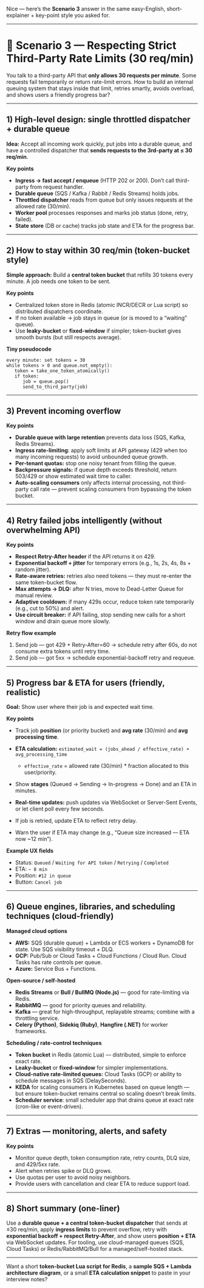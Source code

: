 Nice — here’s the **Scenario 3** answer in the same easy-English, short-explainer + key-point style you asked for.

---

# 🚦 Scenario 3 — Respecting Strict Third-Party Rate Limits (30 req/min)

You talk to a third-party API that **only allows 30 requests per minute**. Some requests fail temporarily or return rate-limit errors. How to build an internal queuing system that stays inside that limit, retries smartly, avoids overload, and shows users a friendly progress bar?

---

## 1) High-level design: single throttled dispatcher + durable queue

**Idea:** Accept all incoming work quickly, put jobs into a durable queue, and have a controlled dispatcher that **sends requests to the 3rd-party at ≤ 30 req/min**.

**Key points**

* **Ingress → fast accept / enqueue** (HTTP 202 or 200). Don’t call third-party from request handler.
* **Durable queue** (SQS / Kafka / Rabbit / Redis Streams) holds jobs.
* **Throttled dispatcher** reads from queue but only issues requests at the allowed rate (30/min).
* **Worker pool** processes responses and marks job status (done, retry, failed).
* **State store** (DB or cache) tracks job state and ETA for the progress bar.

---

## 2) How to stay within 30 req/min (token-bucket style)

**Simple approach:** Build a **central token bucket** that refills 30 tokens every minute. A job needs one token to be sent.

**Key points**

* Centralized token store in Redis (atomic INCR/DECR or Lua script) so distributed dispatchers coordinate.
* If no token available → job stays in queue (or is moved to a “waiting” queue).
* Use **leaky-bucket** or **fixed-window** if simpler; token-bucket gives smooth bursts (but still respects average).

**Tiny pseudocode**

```
every minute: set tokens = 30
while tokens > 0 and queue.not_empty():
   token = take_one_token_atomically()
   if token:
      job = queue.pop()
      send_to_third_party(job)
```

---

## 3) Prevent incoming overflow

**Key points**

* **Durable queue with large retention** prevents data loss (SQS, Kafka, Redis Streams).
* **Ingress rate-limiting**: apply soft limits at API gateway (429 when too many incoming requests) to avoid unbounded queue growth.
* **Per-tenant quotas:** stop one noisy tenant from filling the queue.
* **Backpressure signals:** if queue depth exceeds threshold, return 503/429 or show estimated wait time to caller.
* **Auto-scaling consumers** only affects internal processing, not third-party call rate — prevent scaling consumers from bypassing the token bucket.

---

## 4) Retry failed jobs intelligently (without overwhelming API)

**Key points**

* **Respect Retry-After header** if the API returns it on 429.
* **Exponential backoff + jitter** for temporary errors (e.g., 1s, 2s, 4s, 8s + random jitter).
* **Rate-aware retries:** retries also need tokens — they must re-enter the same token-bucket flow.
* **Max attempts → DLQ:** after N tries, move to Dead-Letter Queue for manual review.
* **Adaptive cooldown:** if many 429s occur, reduce token rate temporarily (e.g., cut to 50%) and alert.
* **Use circuit breaker:** if API failing, stop sending new calls for a short window and drain queue more slowly.

**Retry flow example**

1. Send job — got 429 + Retry-After=60 → schedule retry after 60s, do not consume extra tokens until retry time.
2. Send job — got 5xx → schedule exponential-backoff retry and requeue.

---

## 5) Progress bar & ETA for users (friendly, realistic)

**Goal:** Show user where their job is and expected wait time.

**Key points**

* Track job **position** (or priority bucket) and **avg rate** (30/min) and **avg processing time**.
* **ETA calculation:** `estimated_wait = (jobs_ahead / effective_rate) + avg_processing_time`

  * `effective_rate` = allowed rate (30/min) * fraction allocated to this user/priority.
* Show **stages** (Queued → Sending → In-progress → Done) and an ETA in minutes.
* **Real-time updates:** push updates via WebSocket or Server-Sent Events, or let client poll every few seconds.
* If job is retried, update ETA to reflect retry delay.
* Warn the user if ETA may change (e.g., “Queue size increased — ETA now ~12 min”).

**Example UX fields**

* Status: `Queued` / `Waiting for API token` / `Retrying` / `Completed`
* ETA: `~ 8 min`
* Position: `#12 in queue`
* Button: `Cancel job`

---

## 6) Queue engines, libraries, and scheduling techniques (cloud-friendly)

**Managed cloud options**

* **AWS:** SQS (durable queue) + Lambda or ECS workers + DynamoDB for state. Use SQS visibility timeout + DLQ.
* **GCP:** Pub/Sub or Cloud Tasks + Cloud Functions / Cloud Run. Cloud Tasks has rate controls per queue.
* **Azure:** Service Bus + Functions.

**Open-source / self-hosted**

* **Redis Streams** or **Bull / BullMQ (Node.js)** — good for rate-limiting via Redis.
* **RabbitMQ** — good for priority queues and reliability.
* **Kafka** — great for high-throughput, replayable streams; combine with a throttling service.
* **Celery (Python)**, **Sidekiq (Ruby)**, **Hangfire (.NET)** for worker frameworks.

**Scheduling / rate-control techniques**

* **Token bucket** in Redis (atomic Lua) — distributed, simple to enforce exact rate.
* **Leaky-bucket** or **fixed-window** for simpler implementations.
* **Cloud-native rate-limited queues:** Cloud Tasks (GCP) or ability to schedule messages in SQS (DelaySeconds).
* **KEDA** for scaling consumers in Kubernetes based on queue length — but ensure token-bucket remains central so scaling doesn’t break limits.
* **Scheduler service**: small scheduler app that drains queue at exact rate (cron-like or event-driven).

---

## 7) Extras — monitoring, alerts, and safety

**Key points**

* Monitor queue depth, token consumption rate, retry counts, DLQ size, and 429/5xx rate.
* Alert when retries spike or DLQ grows.
* Use quotas per user to avoid noisy neighbors.
* Provide users with cancellation and clear ETA to reduce support load.

---

## 8) Short summary (one-liner)

Use a **durable queue + a central token-bucket dispatcher** that sends at ≤30 req/min, apply **ingress limits** to prevent overflow, retry with **exponential backoff + respect Retry-After**, and show users **position + ETA** via WebSocket updates. For tooling, use cloud-managed queues (SQS, Cloud Tasks) or Redis/RabbitMQ/Bull for a managed/self-hosted stack.

---

Want a short **token-bucket Lua script for Redis**, a **sample SQS + Lambda architecture diagram**, or a small **ETA calculation snippet** to paste in your interview notes?
